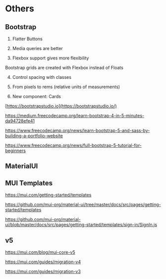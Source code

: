 # Others

## Bootstrap

1. Flatter Buttons

2. Media queries are better

3. Flexbox support gives more flexibility

Bootstrap grids are created with Flexbox instead of Floats

4. Control spacing with classes

5. From pixels to rems (relative units of measurements)

6. New component: Cards

[https://bootstrapstudio.io](https://bootstrapstudio.io/)

<https://medium.freecodecamp.org/learn-bootstrap-4-in-5-minutes-da94728efe41>

<https://www.freecodecamp.org/news/learn-bootstrap-5-and-sass-by-building-a-portfolio-website>

<https://www.freecodecamp.org/news/full-bootstrap-5-tutorial-for-beginners>

## MaterialUI

## MUI Templates

<https://mui.com/getting-started/templates>

<https://github.com/mui-org/material-ui/tree/master/docs/src/pages/getting-started/templates>

<https://github.com/mui-org/material-ui/blob/master/docs/src/pages/getting-started/templates/sign-in/SignIn.js>

## v5

<https://mui.com/blog/mui-core-v5>

<https://mui.com/guides/migration-v4>

<https://mui.com/guides/migration-v3>
